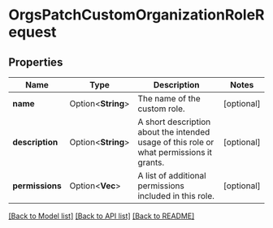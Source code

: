 # OrgsPatchCustomOrganizationRoleRequest

## Properties

Name | Type | Description | Notes
------------ | ------------- | ------------- | -------------
**name** | Option<**String**> | The name of the custom role. | [optional]
**description** | Option<**String**> | A short description about the intended usage of this role or what permissions it grants. | [optional]
**permissions** | Option<**Vec<String>**> | A list of additional permissions included in this role. | [optional]

[[Back to Model list]](../README.md#documentation-for-models) [[Back to API list]](../README.md#documentation-for-api-endpoints) [[Back to README]](../README.md)


